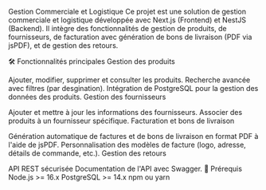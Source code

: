 Gestion Commerciale et Logistique
Ce projet est une solution de gestion commerciale et logistique développée avec Next.js (Frontend) et NestJS (Backend). 
Il intègre des fonctionnalités de gestion de produits, de fournisseurs, de facturation avec génération de bons de livraison (PDF via jsPDF), et de gestion des retours.

🛠 Fonctionnalités principales
Gestion des produits

Ajouter, modifier, supprimer et consulter les produits.
Recherche avancée avec filtres (par desgination).
Intégration de PostgreSQL pour la gestion des données des produits.
Gestion des fournisseurs

Ajouter et mettre à jour les informations des fournisseurs.
Associer des produits à un fournisseur spécifique.
Facturation et bons de livraison

Génération automatique de factures et de bons de livraison en format PDF à l'aide de jsPDF.
Personnalisation des modèles de facture (logo, adresse, détails de commande, etc.).
Gestion des retours

API REST sécurisée
Documentation de l'API avec Swagger.
🛑 Prérequis
Node.js >= 16.x
PostgreSQL >= 14.x
npm ou yarn

